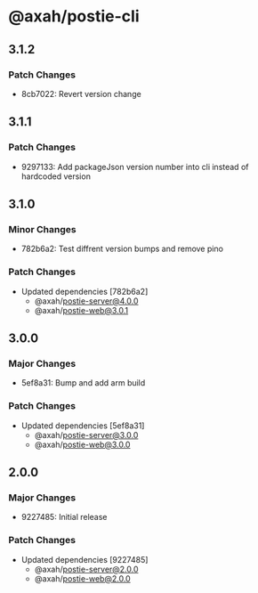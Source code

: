 # @axah/postie-cli

## 3.1.2

### Patch Changes

- 8cb7022: Revert version change

## 3.1.1

### Patch Changes

- 9297133: Add packageJson version number into cli instead of hardcoded version

## 3.1.0

### Minor Changes

- 782b6a2: Test diffrent version bumps and remove pino

### Patch Changes

- Updated dependencies [782b6a2]
  - @axah/postie-server@4.0.0
  - @axah/postie-web@3.0.1

## 3.0.0

### Major Changes

- 5ef8a31: Bump and add arm build

### Patch Changes

- Updated dependencies [5ef8a31]
  - @axah/postie-server@3.0.0
  - @axah/postie-web@3.0.0

## 2.0.0

### Major Changes

- 9227485: Initial release

### Patch Changes

- Updated dependencies [9227485]
  - @axah/postie-server@2.0.0
  - @axah/postie-web@2.0.0
